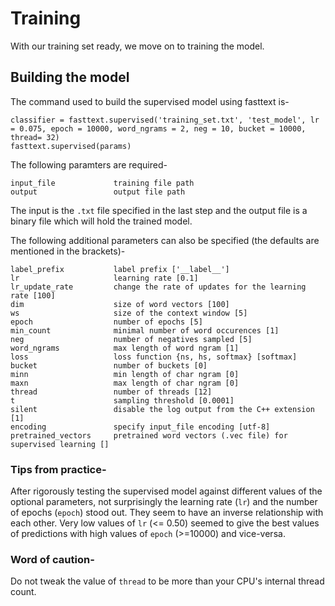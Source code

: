 # Training
With our training set ready, we move on to training the model.

## Building the model
The command used to build the supervised model using fasttext is-
```
classifier = fasttext.supervised('training_set.txt', 'test_model', lr = 0.075, epoch = 10000, word_ngrams = 2, neg = 10, bucket = 10000, thread= 32)
fasttext.supervised(params)
```
The following paramters are required-
```
input_file             training file path
output                 output file path 
```
The input is the `.txt` file specified in the last step and the output file is a binary file which will hold the trained model.

The following additional parameters can also be specified (the defaults are mentioned in the brackets)-
```
label_prefix           label prefix ['__label__']
lr                     learning rate [0.1]
lr_update_rate         change the rate of updates for the learning rate [100]
dim                    size of word vectors [100]
ws                     size of the context window [5]
epoch                  number of epochs [5]
min_count              minimal number of word occurences [1]
neg                    number of negatives sampled [5]
word_ngrams            max length of word ngram [1]
loss                   loss function {ns, hs, softmax} [softmax]
bucket                 number of buckets [0]
minn                   min length of char ngram [0]
maxn                   max length of char ngram [0]
thread                 number of threads [12]
t                      sampling threshold [0.0001]
silent                 disable the log output from the C++ extension [1]
encoding               specify input_file encoding [utf-8]
pretrained_vectors     pretrained word vectors (.vec file) for supervised learning []
```
### Tips from practice-
After rigorously testing the supervised model against different values of the optional parameters, not surprisingly the learning rate (`lr`) and the number of epochs (`epoch`) stood out. They seem to have an inverse relationship with each other. Very low values of `lr` (<= 0.50) seemed to give the best values of predictions with high values of `epoch` (>=10000) and vice-versa. 

### Word of caution-
Do not tweak the value of `thread` to be more than your CPU's internal thread count. 
